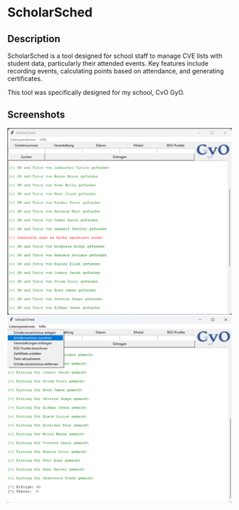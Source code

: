 # ScholarSched

## Description

ScholarSched is a tool designed for school staff to manage CVE lists with student data, particularly their attended events. Key features include recording events, calculating points based on attendance, and generating certificates.

This tool was specifically designed for my school, CvO GyO.

## Screenshots

![Screenshot 1](screenshots/scr1.png)
![Screenshot 3](screenshots/scr4.png)